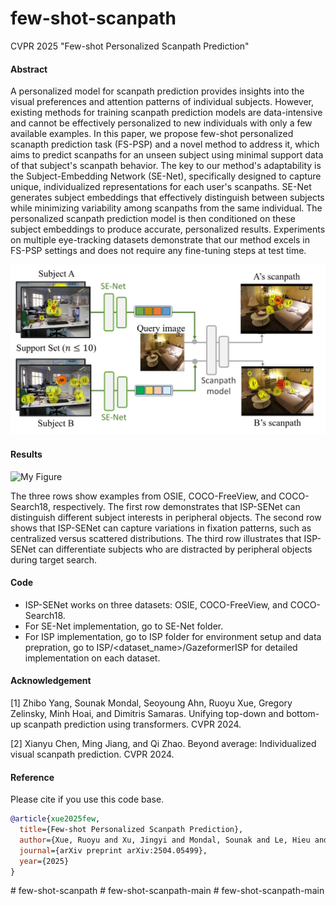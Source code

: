 # few-shot-scanpath

CVPR 2025 "Few-shot Personalized Scanpath Prediction"

#### Abstract

A personalized model for scanpath prediction provides insights into the visual preferences and attention patterns of individual subjects. However, existing methods for training scanpath prediction models are data-intensive and cannot be effectively personalized to new individuals with only a few available examples. In this paper, we propose few-shot personalized scanapth prediction task (FS-PSP) and a novel method to address it, which aims to predict scanpaths for an unseen subject using minimal support data of that subject's scanpath behavior. The key to our method's adaptability is the Subject-Embedding Network (SE-Net), specifically designed to capture unique, individualized representations for each user's scanpaths. SE-Net generates subject embeddings that effectively distinguish between subjects while minimizing variability among scanpaths from the same individual. The personalized scanpath prediction model is then conditioned on these subject embeddings to produce accurate, personalized results. Experiments on multiple eye-tracking datasets demonstrate that our method excels in FS-PSP settings and does not require any fine-tuning steps at test time.

![My Figure](result-images/teaser_00.png)

#### Results
![My Figure](result-images/main-result.png)

The three rows show examples from OSIE, COCO-FreeView, and COCO-Search18, respectively. The first row demonstrates that ISP-SENet can distinguish different subject interests in peripheral objects. The second row shows that ISP-SENet can capture variations in fixation patterns, such as centralized versus scattered distributions. The third row illustrates that ISP-SENet can differentiate subjects who are distracted by peripheral objects during target search.

#### Code
 - ISP-SENet works on three datasets: OSIE, COCO-FreeView, and COCO-Search18.
 - For SE-Net implementation, go to SE-Net folder.
 - For ISP implementation, go to ISP folder for environment setup and data prepration, go to ISP/<dataset_name>/GazeformerISP for detailed implementation on each dataset. 


#### Acknowledgement

[1] Zhibo Yang, Sounak Mondal, Seoyoung Ahn, Ruoyu Xue, Gregory Zelinsky, Minh Hoai, and Dimitris Samaras. Unifying top-down and bottom-up scanpath prediction using transformers. CVPR 2024.

[2] Xianyu Chen, Ming Jiang, and Qi Zhao. Beyond average: Individualized visual scanpath prediction. CVPR 2024.


#### Reference
Please cite if you use this code base.

```bibtex
@article{xue2025few,
  title={Few-shot Personalized Scanpath Prediction},
  author={Xue, Ruoyu and Xu, Jingyi and Mondal, Sounak and Le, Hieu and Zelinsky, Gregory and Hoai, Minh and Samaras, Dimitris},
  journal={arXiv preprint arXiv:2504.05499},
  year={2025}
}

```
#   f e w - s h o t - s c a n p a t h 
 
 #   f e w - s h o t - s c a n p a t h - m a i n 
 
 #   f e w - s h o t - s c a n p a t h - m a i n 
 
 
